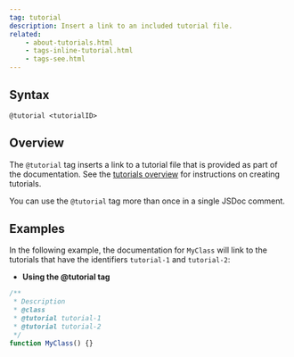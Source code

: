 ```yaml
---
tag: tutorial
description: Insert a link to an included tutorial file.
related:
    - about-tutorials.html
    - tags-inline-tutorial.html
    - tags-see.html
---
```


## Syntax

    @tutorial <tutorialID>


## Overview

The `@tutorial` tag inserts a link to a tutorial file that is provided as part of the documentation.
See the [tutorials overview][tutorials] for instructions on creating tutorials.

You can use the `@tutorial` tag more than once in a single JSDoc comment.

[tutorials]: about-tutorials


## Examples

In the following example, the documentation for `MyClass` will link to the tutorials that have the
identifiers `tutorial-1` and `tutorial-2`:

* **Using the @tutorial tag**

```js
/**
 * Description
 * @class
 * @tutorial tutorial-1
 * @tutorial tutorial-2
 */
function MyClass() {}
```

